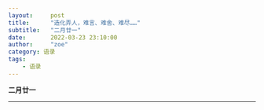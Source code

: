 ```yaml
---
layout:     post
title:      "造化弄人，难言、难舍、难尽……"
subtitle:   "二月廿一"
date:       2022-03-23 23:10:00
author:     "zoe"
category: 语录
tags:
    - 语录
---
```


**二月廿一**

***
